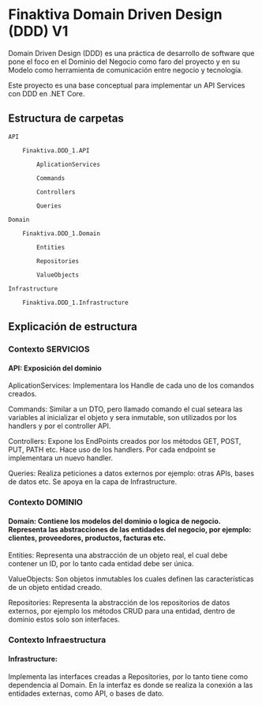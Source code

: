 # Finaktiva Domain Driven Design (DDD) V1

Domain Driven Design (DDD) es una práctica de desarrollo de software que pone el foco en el Dominio del Negocio como faro del proyecto 
y en su Modelo como herramienta de comunicación entre negocio y tecnología.

Este proyecto es una base conceptual para implementar un API Services con DDD en .NET Core.


## Estructura de carpetas

	API

		Finaktiva.DDD_1.API

			AplicationServices

			Commands

			Controllers

			Queries

	Domain

		Finaktiva.DDD_1.Domain
			
			Entities
			
			Repositories
			
			ValueObjects
	
	Infrastructure
		
		Finaktiva.DDD_1.Infrastructure
	
	
## Explicación de estructura

### Contexto SERVICIOS

#### API: Exposición del dominio

AplicationServices: Implementara los Handle de cada uno de los comandos creados.

Commands: Similar a un DTO, pero llamado comando el cual seteara las variables al inicializar el objeto y sera inmutable, son utilizados por los handlers
y por el controller API.

Controllers: Expone los EndPoints creados por los métodos GET, POST, PUT, PATH etc. Hace uso de los handlers. Por cada endpoint se implementara un nuevo handler.

Queries: Realiza peticiones a datos externos por ejemplo: otras APIs, bases de datos etc. Se apoya en la capa de Infrastructure.

### Contexto DOMINIO
	
#### Domain: Contiene los modelos del dominio o logica de negocio. Representa las abstracciones de las entidades del negocio, por ejemplo: clientes, proveedores, productos, facturas etc.

Entities: Representa una abstracción de un objeto real, el cual debe contener un ID, por lo tanto cada entidad debe ser única.

ValueObjects: Son objetos inmutables los cuales definen las características de un objeto entidad creado.

Repositories: Representa la abstracción de los repositorios de datos externos, por ejemplo los métodos CRUD para una entidad, dentro de dominio estos solo son interfaces.

### Contexto Infraestructura
	
#### Infrastructure: 
	
Implementa las interfaces creadas a Repositories, por lo tanto tiene como dependencia al Domain. En la interfaz es donde se realiza la conexión a las entidades externas, como API, o bases de dato.
	